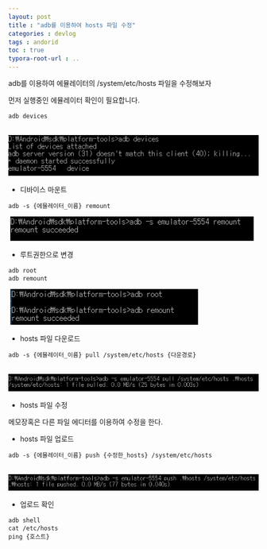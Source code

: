 ```yaml
---
layout: post
title : "adb를 이용하여 hosts 파일 수정"
categories : devlog
tags : andorid
toc : true
typora-root-url : ..
---
```




adb를 이용하여 에뮬레이터의 /system/etc/hosts 파일을 수정해보자

먼저 실행중인 에뮬레이터 확인이 필요합니다.

```
adb devices
```

​	 ![1544029819446](/assets/adb01)

* 디바이스 마운트

```
adb -s {에뮬레이터_이름} remount
```

​	![1544030062681](/assets/adb02)

* 루트권한으로 변경

```
adb root
adb remount
```

​	![1544030093765](/assets/adb03)

* hosts 파일 다운로드

```
adb -s {에뮬레이터_이름} pull /system/etc/hosts {다운경로}
```

​	![1544030115013](/assets/adb04)

* hosts 파일 수정

메모장혹은 다른 파일 에디터를 이용하여 수정을 한다.

* hosts 파일 업로드

```
adb -s {에뮬레이터_이름} push {수정한_hosts} /system/etc/hosts
```

​	![1544030148494](/assets/adb05)

* 업로드 확인

```
adb shell
cat /etc/hosts
ping {호스트}
```


